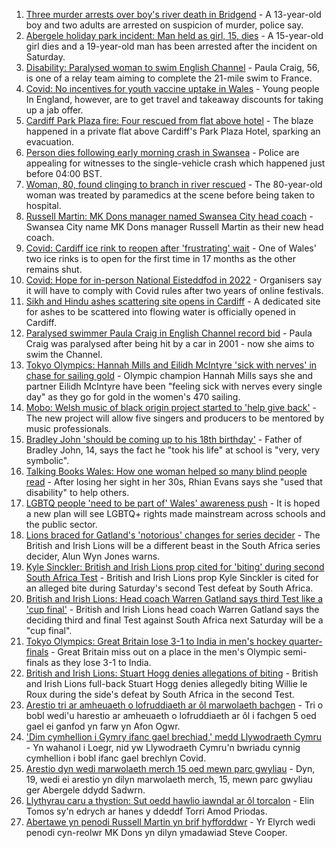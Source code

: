 1. [Three murder arrests over boy's river death in Bridgend](https://www.bbc.co.uk/news/uk-wales-58049509) - A 13-year-old boy and two adults are arrested on suspicion of murder, police say.
2. [Abergele holiday park incident: Man held as girl, 15, dies](https://www.bbc.co.uk/news/uk-wales-58048295) - A 15-year-old girl dies and a 19-year-old man has been arrested after the incident on Saturday.
3. [Disability: Paralysed woman to swim English Channel](https://www.bbc.co.uk/news/uk-wales-58025736) - Paula Craig, 56, is one of a relay team aiming to complete the 21-mile swim to France.
4. [Covid: No incentives for youth vaccine uptake in Wales](https://www.bbc.co.uk/news/uk-wales-58047609) - Young people In England, however, are to get travel and takeaway discounts for taking up a jab offer.
5. [Cardiff Park Plaza fire: Four rescued from flat above hotel](https://www.bbc.co.uk/news/uk-wales-58039097) - The blaze happened in a private flat above Cardiff's Park Plaza Hotel, sparking an evacuation.
6. [Person dies following early morning crash in Swansea](https://www.bbc.co.uk/news/uk-wales-58047608) - Police are appealing for witnesses to the single-vehicle crash which happened just before 04:00 BST.
7. [Woman, 80, found clinging to branch in river rescued](https://www.bbc.co.uk/news/uk-wales-58049508) - The 80-year-old woman was treated by paramedics at the scene before being taken to hospital.
8. [Russell Martin: MK Dons manager named Swansea City head coach](https://www.bbc.co.uk/sport/football/58046826) - Swansea City name MK Dons manager Russell Martin as their new head coach.
9. [Covid: Cardiff ice rink to reopen after 'frustrating' wait](https://www.bbc.co.uk/news/uk-wales-58010522) - One of Wales' two ice rinks is to open for the first time in 17 months as the other remains shut.
10. [Covid: Hope for in-person National Eisteddfod in 2022](https://www.bbc.co.uk/news/uk-wales-58047605) - Organisers say it will have to comply with Covid rules after two years of online festivals.
11. [Sikh and Hindu ashes scattering site opens in Cardiff](https://www.bbc.co.uk/news/uk-wales-57988853) - A dedicated site for ashes to be scattered into flowing water is officially opened in Cardiff.
12. [Paralysed swimmer Paula Craig in English Channel record bid](https://www.bbc.co.uk/news/uk-wales-58039094) - Paula Craig was paralysed after being hit by a car in 2001 - now she aims to swim the Channel.
13. [Tokyo Olympics: Hannah Mills and Eilidh McIntyre 'sick with nerves' in chase for sailing gold](https://www.bbc.co.uk/sport/av/olympics/58046824) - Olympic champion Hannah Mills says she and partner Eilidh McIntyre have been "feeling sick with nerves every single day" as they go for gold in the women's 470 sailing.
14. [Mobo: Welsh music of black origin project started to 'help give back'](https://www.bbc.co.uk/news/uk-wales-58030464) - The new project will allow five singers and producers to be mentored by music professionals.
15. [Bradley John 'should be coming up to his 18th birthday'](https://www.bbc.co.uk/news/uk-wales-58019640) - Father of Bradley John, 14, says the fact he "took his life" at school is "very, very symbolic".
16. [Talking Books Wales: How one woman helped so many blind people read](https://www.bbc.co.uk/news/uk-wales-58018316) - After losing her sight in her 30s, Rhian Evans says she "used that disability" to help others.
17. [LGBTQ people 'need to be part of' Wales' awareness push](https://www.bbc.co.uk/news/uk-wales-58001743) - It is hoped a new plan will see LGBTQ+ rights made mainstream across schools and the public sector.
18. [Lions braced for Gatland's 'notorious' changes for series decider](https://www.bbc.co.uk/sport/rugby-union/58050017) - The British and Irish Lions will be a different beast in the South Africa series decider, Alun Wyn Jones warns.
19. [Kyle Sinckler: British and Irish Lions prop cited for 'biting' during second South Africa Test](https://www.bbc.co.uk/sport/rugby-union/58051015) - British and Irish Lions prop Kyle Sinckler is cited for an alleged bite during Saturday's second Test defeat by South Africa.
20. [British and Irish Lions: Head coach Warren Gatland says third Test like a 'cup final'](https://www.bbc.co.uk/sport/rugby-union/58043738) - British and Irish Lions head coach Warren Gatland says the deciding third and final Test against South Africa next Saturday will be a "cup final".
21. [Tokyo Olympics: Great Britain lose 3-1 to India in men's hockey quarter-finals](https://www.bbc.co.uk/sport/olympics/58045615) - Great Britain miss out on a place in the men's Olympic semi-finals as they lose 3-1 to India.
22. [British and Irish Lions: Stuart Hogg denies allegations of biting](https://www.bbc.co.uk/sport/rugby-union/58047341) - British and Irish Lions full-back Stuart Hogg denies allegedly biting Willie le Roux during the side's defeat by South Africa in the second Test.
23. [Arestio tri ar amheuaeth o lofruddiaeth ar ôl marwolaeth bachgen](https://www.bbc.co.uk/newyddion/58050940) - Tri o bobl wedi'u harestio ar amheuaeth o lofruddiaeth ar ôl i fachgen 5 oed gael ei ganfod yn farw yn Afon Ogwr.
24. ['Dim cymhellion i Gymry ifanc gael brechiad,' medd Llywodraeth Cymru](https://www.bbc.co.uk/newyddion/58050935) - Yn wahanol i Loegr, nid yw Llywodraeth Cymru'n bwriadu cynnig cymhellion i bobl ifanc gael brechlyn Covid.
25. [Arestio dyn wedi marwolaeth merch 15 oed mewn parc gwyliau](https://www.bbc.co.uk/newyddion/58048276) - Dyn, 19, wedi ei arestio yn dilyn marwolaeth merch, 15, mewn parc gwyliau ger Abergele ddydd Sadwrn.
26. [Llythyrau caru a thystion: Sut oedd hawlio iawndal ar ôl torcalon](https://www.bbc.co.uk/newyddion/58029257) - Elin Tomos sy'n edrych ar hanes y ddeddf Torri Amod Priodas.
27. [Abertawe yn penodi Russell Martin yn brif hyfforddwr](https://www.bbc.co.uk/newyddion/58034032) - Yr Elyrch wedi penodi cyn-reolwr MK Dons yn dilyn ymadawiad Steve Cooper.
